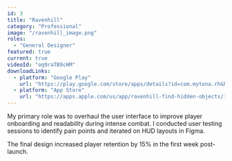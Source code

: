 ```yaml
---
id: 3
title: "Ravenhill"
category: "Professional"
image: "/ravenhill_image.png"
roles: 
  - "General Designer"
featured: true
current: true
videoId: "oq9raTB9cHM"
downloadLinks:
  - platform: "Google Play"
    url: "https://play.google.com/store/apps/details?id=com.mytona.rh&hl=en"
  - platform: "App Store"
    url: "https://apps.apple.com/us/app/ravenhill-find-hidden-objects/id1399339172"
---
```


My primary role was to overhaul the user interface to improve player onboarding and readability during intense combat. I conducted user testing sessions to identify pain points and iterated on HUD layouts in Figma.

The final design increased player retention by 15% in the first week post-launch.